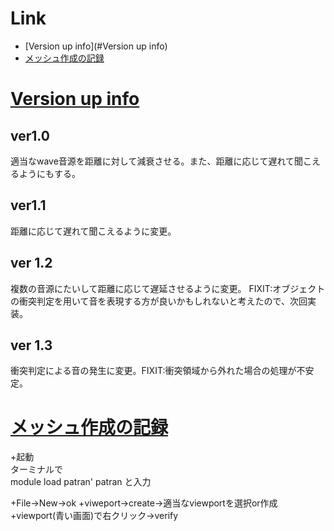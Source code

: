 # Link
- [Version up info](#Version up info)
- [メッシュ作成の記録](#メッシュ作成の記録)

# <u>Version up info</u>
## ver1.0
適当なwave音源を距離に対して減衰させる。また、距離に応じて遅れて聞こえるようにもする。

## ver1.1
距離に応じて遅れて聞こえるように変更。

## ver 1.2
複数の音源にたいして距離に応じて遅延させるように変更。
FIXIT:オブジェクトの衝突判定を用いて音を表現する方が良いかもしれないと考えたので、次回実装。

## ver 1.3
衝突判定による音の発生に変更。FIXIT:衝突領域から外れた場合の処理が不安定。




# <u>メッシュ作成の記録</u>
+起動  
ターミナルで  
module load patran' 
patran
と入力

+File->New->ok
+viweport->create->適当なviewportを選択or作成
+viewport(青い画面)で右クリック->verify


